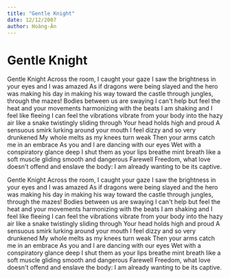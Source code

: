 ```yaml
---
title: "Gentle Knight"
date: 12/12/2007
author: Hoàng-Ân
---
```


# Gentle Knight

Gentle Knight
Across the room, I caught your gaze
I saw the brightness in your eyes and I was amazed
As if dragons were being slayed
and the hero was making his day in
making his way toward the castle through
jungles, through the mazes!
Bodies between us are swaying
I can't help but feel the heat and
your movements harmonizing with the beats
I am shaking and I feel like fleeing
I can feel the vibrations
vibrate from your body into the hazy air
like a snake twistingly sliding through
Your head holds high and proud
A sensuous smirk lurking around your mouth
I feel dizzy and so very drunkened
My whole melts as my knees turn weak
Then your arms catch me in an embrace
As you and I are dancing with our eyes
Wet with a conspiratory glance deep
I shut them as your lips breathe mint breath
like a soft muscle gliding smooth and dangerous
Farewell Freedom, what love doesn't offend
and enslave the body:
I am already wanting to be its captive.

Gentle Knight
Across the room, I caught your gaze
I saw the brightness in your eyes and I was amazed
As if dragons were being slayed
and the hero was making his day in
making his way toward the castle through
jungles, through the mazes!
Bodies between us are swaying
I can't help but feel the heat and
your movements harmonizing with the beats
I am shaking and I feel like fleeing
I can feel the vibrations
vibrate from your body into the hazy air
like a snake twistingly sliding through
Your head holds high and proud
A sensuous smirk lurking around your mouth
I feel dizzy and so very drunkened
My whole melts as my knees turn weak
Then your arms catch me in an embrace
As you and I are dancing with our eyes
Wet with a conspiratory glance deep
I shut them as your lips breathe mint breath
like a soft muscle gliding smooth and dangerous
Farewell Freedom, what love doesn't offend
and enslave the body:
I am already wanting to be its captive.
